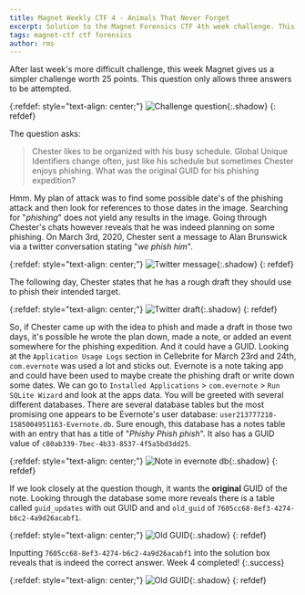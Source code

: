 ```yaml
---
title: Magnet Weekly CTF 4 - Animals That Never Forget 
excerpt: Solution to the Magnet Forensics CTF 4th week challenge. This week's challenge asks us to find a GUID value for when the user made a phishing attempt.
tags: magnet-ctf ctf forensics
author: rms
---
```


After last week's more difficult challenge, this week Magnet gives us a simpler challenge worth 25 points. This question only allows three answers to be attempted.

{:refdef: style="text-align: center;"}
![Challenge question](https://starwarsfan2099.github.io/public/2020-11-2/question.JPG){:.shadow}
{: refdef}

The question asks:

> Chester likes to be organized with his busy schedule. Global Unique Identifiers change often, just like his schedule but sometimes Chester enjoys phishing. What was the original GUID for his phishing expedition?

Hmm. My plan of attack was to find some possible date's of the phishing attack and then look for references to those dates in the image. Searching for "*phishing*" does not yield any results in the image. Going through Chester's chats however reveals that he was indeed planning on some phishing. On March 3rd, 2020, Chester sent a message to Alan Brunswick via a twitter conversation stating "*we phish him*". 

{:refdef: style="text-align: center;"}
![Twitter message](https://starwarsfan2099.github.io/public/2020-11-2/phish.JPG){:.shadow}
{: refdef}

The following day, Chester states that he has a rough draft they should use to phish their intended target. 

{:refdef: style="text-align: center;"}
![Twitter draft](https://starwarsfan2099.github.io/public/2020-11-2/draft.JPG){:.shadow}
{: refdef}

So, if Chester came up with the idea to phish and made a draft in those two days, it's possible he wrote the plan down, made a note, or added an event somewhere for the phishing expedition. And it could have a GUID. Looking at the `Application Usage Logs` section in Cellebrite for March 23rd and 24th,  `com.evernote` was used a lot and sticks out. Evernote is a note taking app and could have been used to maybe create the phishing draft or write down some dates. We can go to `Installed Applications` > `com.evernote` > `Run SQLite Wizard` and look at the apps data. You will be greeted with several different databases. There are several database tables but the most promising one appears to be Evernote's user database: `user213777210-1585004951163-Evernote.db`. Sure enough, this database has a notes table with an entry that has a title of "*Phishy Phish phish*". It also has a GUID value of `c80ab339-7bec-4b33-8537-4f5a5bd3dd25`. 

{:refdef: style="text-align: center;"}
![Note in evernote db](https://starwarsfan2099.github.io/public/2020-11-2/tables_notes.JPG){:.shadow}
{: refdef}

If we look closely at the question though, it wants the **original** GUID of the note. Looking through the database some more reveals there is a table called `guid_updates` with out GUID and and `old_guid` of `7605cc68-8ef3-4274-b6c2-4a9d26acabf1`.

{:refdef: style="text-align: center;"}
![Old GUID](https://starwarsfan2099.github.io/public/2020-11-2/tables_old_guid.JPG){:.shadow}
{: refdef}

Inputting `7605cc68-8ef3-4274-b6c2-4a9d26acabf1` into the solution box reveals that is indeed the correct answer. Week 4 completed!
{:.success}

{:refdef: style="text-align: center;"}
![Old GUID](https://starwarsfan2099.github.io/public/2020-11-2/solved.JPG){:.shadow}
{: refdef}